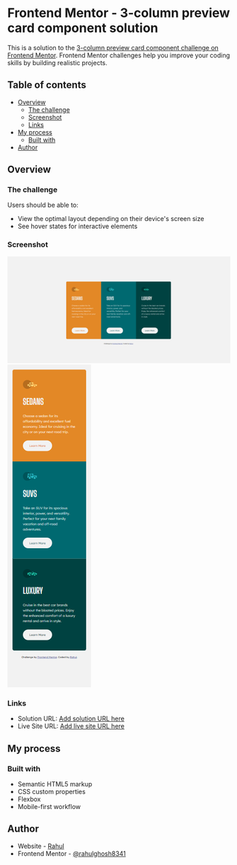 # Frontend Mentor - 3-column preview card component solution

This is a solution to the [3-column preview card component challenge on Frontend Mentor](https://www.frontendmentor.io/challenges/3column-preview-card-component-pH92eAR2-). Frontend Mentor challenges help you improve your coding skills by building realistic projects.

## Table of contents

- [Overview](#overview)
  - [The challenge](#the-challenge)
  - [Screenshot](#screenshot)
  - [Links](#links)
- [My process](#my-process)
  - [Built with](#built-with)
- [Author](#author)

## Overview

### The challenge

Users should be able to:

- View the optimal layout depending on their device's screen size
- See hover states for interactive elements

### Screenshot

![](desktop-snap.png)
![](mobile-snap.png)

### Links


- Solution URL: [Add solution URL here](https://github.com/rahulghosh8341/FrontendMentor-3-column-preview-card)
- Live Site URL: [Add live site URL here](https://rahulghosh8341.github.io/FrontendMentor-3-column-preview-card/)

## My process

### Built with

- Semantic HTML5 markup
- CSS custom properties
- Flexbox
- Mobile-first workflow

## Author

- Website - [Rahul](https://github.com/rahulghosh8341)
- Frontend Mentor - [@rahulghosh8341](https://www.frontendmentor.io/profile/rahulghosh8341)
